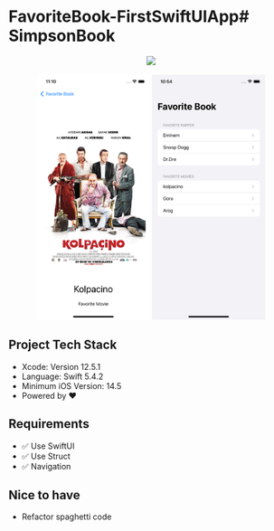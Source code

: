 # FavoriteBook-FirstSwiftUIApp# SimpsonBook

<p align="center">
<img src="/logo.jpeg"/>
</p>
<p align="center">
<img src="/vieww.png"  width="200"/>
<img src="/details.png" width="200"/>
</p>


## Project Tech Stack
* Xcode: Version 12.5.1 
* Language: Swift 5.4.2
* Minimum iOS Version: 14.5
* Powered by ❤️

## Requirements
- ✅ Use SwiftUI
- ✅ Use Struct 
- ✅ Navigation


## Nice to have
- Refactor spaghetti code 
